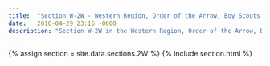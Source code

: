 ```yaml
---
title:  "Section W-2W - Western Region, Order of the Arrow, Boy Scouts of America"
date:   2016-04-29 23:16 -0600
description: "Section W-2W in the Western Region, Order of the Arrow, Boy Scouts of America."
---
```


{% assign section = site.data.sections.2W %}
{% include section.html %}